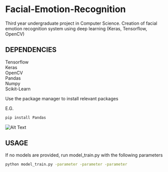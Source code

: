 # Facial-Emotion-Recognition
Third year undergraduate project in Computer Science. Creation of facial emotion recognition system using deep learning (Keras, Tensorflow, OpenCV)

## DEPENDENCIES
Tensorflow \
Keras\
OpenCV\
Pandas\
Numpy\
Scikit-Learn

Use the package manager to install relevant packages

E.G.

```bash
pip install Pandas
```
![Alt Text](https://media.giphy.com/media/vFKqnCdLPNOKc/giphy.gif)

## USAGE

If no models are provided, run model_train.py with the following parameters

```bash
python model_train.py -parameter -parameter -parameter
```
